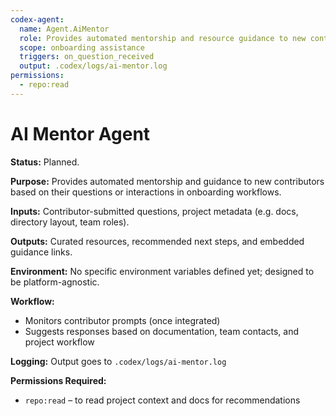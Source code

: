 ```yaml
---
codex-agent:
  name: Agent.AiMentor
  role: Provides automated mentorship and resource guidance to new contributors
  scope: onboarding assistance
  triggers: on_question_received
  output: .codex/logs/ai-mentor.log
permissions:
  - repo:read
---
```


# AI Mentor Agent

**Status:** Planned.

**Purpose:** Provides automated mentorship and guidance to new contributors based on their questions or interactions in onboarding workflows.

**Inputs:** Contributor-submitted questions, project metadata (e.g. docs, directory layout, team roles).

**Outputs:** Curated resources, recommended next steps, and embedded guidance links.

**Environment:** No specific environment variables defined yet; designed to be platform-agnostic.

**Workflow:**

- Monitors contributor prompts (once integrated)
- Suggests responses based on documentation, team contacts, and project workflow

**Logging:** Output goes to `.codex/logs/ai-mentor.log`

**Permissions Required:**

- `repo:read` – to read project context and docs for recommendations
